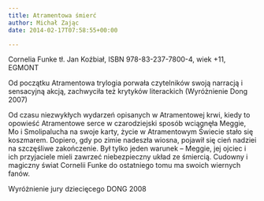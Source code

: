 ```yaml
---
title: Atramentowa śmierć
author: Michał Zając
date: 2014-02-17T07:58:55+00:00

---
```

Cornelia Funke tł. Jan Koźbiał, ISBN 978-83-237-7800-4, wiek +11, EGMONT
  
Od początku Atramentowa trylogia porwała czytelników swoją narracją i sensacyjną akcją, zachwyciła też krytyków literackich (Wyróżnienie Dong 2007)
  
Od czasu niezwykłych wydarzeń opisanych w Atramentowej krwi, kiedy to opowieść Atramentowe serce w czarodziejski sposób wciągnęła Meggie, Mo i Smolipalucha na swoje karty, życie w Atramentowym Świecie stało się koszmarem. Dopiero, gdy po zimie nadeszła wiosna, pojawił się cień nadziei na szczęśliwe zakończenie. Był tylko jeden warunek – Meggie, jej ojciec i ich przyjaciele mieli zawrzeć niebezpieczny układ ze śmiercią. Cudowny i magiczny świat Cornelii Funke do ostatniego tomu ma swoich wiernych fanów.
  
Wyróżnienie jury dziecięcego DONG 2008
